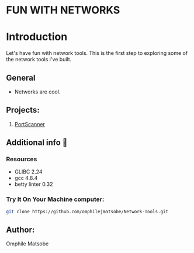 # FUN WITH NETWORKS

# Introduction

Let's have fun with network tools. This is the first step to exploring some of the network tools i've built.

## General
* Networks are cool.

## Projects:
1. [PortScanner](https://github.com/omphilejmatsobe/Network-Tools/tree/master/PortScanner)

## Additional info :construction:
### Resources

- GLIBC 2.24
- gcc 4.8.4
- betty linter 0.32


### Try It On Your Machine computer:	
```bash
git clone https://github.com/omphilejmatsobe/Network-Tools.git
```

## Author:
Omphile Matsobe

